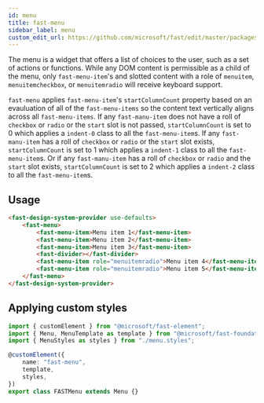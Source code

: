 ```yaml
---
id: menu
title: fast-menu
sidebar_label: menu
custom_edit_url: https://github.com/microsoft/fast/edit/master/packages/web-components/fast-foundation/src/menu/README.md
---
```


The menu is a widget that offers a list of choices to the user, such as a set of actions or functions. While any DOM content is permissible as a child of the menu, only `fast-menu-item`'s and slotted content with a role of `menuitem`, `menuitemcheckbox`, or `menuitemradio` will receive keyboard support.

`fast-menu` applies `fast-menu-item`'s `startColumnCount` property based on an evauluation of all of the `fast-menu-items` so the content text vertically aligns across all `fast-menu-items`. If any `fast-manu-item` does not have a roll of `checkbox` or `radio` or the `start` slot is not passed, `startColumnCount` is set to 0 which applies a `indent-0` class to all the `fast-menu-item`s. If any `fast-manu-item` has a roll of `checkbox` or `radio` or the `start` slot exists, `startColumnCount` is set to 1 which applies a `indent-1` class to all the `fast-menu-item`s. Or if any `fast-manu-item` has a roll of `checkbox` or `radio` and the `start` slot exists, `startColumnCount` is set to 2 which applies a `indent-2` class to all the `fast-menu-item`s.

## Usage

```html live
<fast-design-system-provider use-defaults>
    <fast-menu>
        <fast-menu-item>Menu item 1</fast-menu-item>
        <fast-menu-item>Menu item 2</fast-menu-item>
        <fast-menu-item>Menu item 3</fast-menu-item>
        <fast-divider></fast-divider>
        <fast-menu-item role="menuitemradio">Menu item 4</fast-menu-item>
        <fast-menu-item role="menuitemradio">Menu item 5</fast-menu-item>
    </fast-menu>
</fast-design-system-provider>
```

## Applying custom styles

```ts
import { customElement } from "@microsoft/fast-element";
import { Menu, MenuTemplate as template } from "@microsoft/fast-foundation";
import { MenuStyles as styles } from "./menu.styles";

@customElement({
    name: "fast-menu",
    template,
    styles,
})
export class FASTMenu extends Menu {}
```